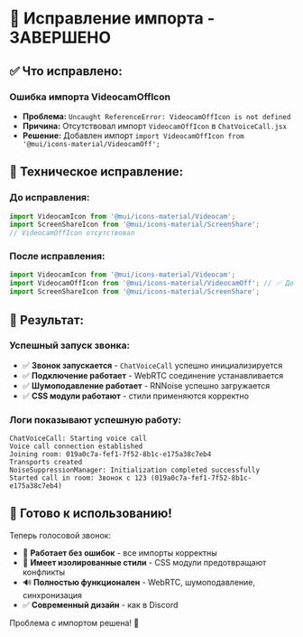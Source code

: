 # 🔧 Исправление импорта - ЗАВЕРШЕНО

## ✅ **Что исправлено:**

### **Ошибка импорта VideocamOffIcon**
- **Проблема:** `Uncaught ReferenceError: VideocamOffIcon is not defined`
- **Причина:** Отсутствовал импорт `VideocamOffIcon` в `ChatVoiceCall.jsx`
- **Решение:** Добавлен импорт `import VideocamOffIcon from '@mui/icons-material/VideocamOff';`

## 🔧 **Техническое исправление:**

### **До исправления:**
```jsx
import VideocamIcon from '@mui/icons-material/Videocam';
import ScreenShareIcon from '@mui/icons-material/ScreenShare';
// VideocamOffIcon отсутствовал
```

### **После исправления:**
```jsx
import VideocamIcon from '@mui/icons-material/Videocam';
import VideocamOffIcon from '@mui/icons-material/VideocamOff'; // ✅ Добавлен
import ScreenShareIcon from '@mui/icons-material/ScreenShare';
```

## 🚀 **Результат:**

### **Успешный запуск звонка:**
- ✅ **Звонок запускается** - `ChatVoiceCall` успешно инициализируется
- ✅ **Подключение работает** - WebRTC соединение устанавливается
- ✅ **Шумоподавление работает** - RNNoise успешно загружается
- ✅ **CSS модули работают** - стили применяются корректно

### **Логи показывают успешную работу:**
```
ChatVoiceCall: Starting voice call
Voice call connection established
Joining room: 019a0c7a-fef1-7f52-8b1c-e175a38c7eb4
Transports created
NoiseSuppressionManager: Initialization completed successfully
Started call in room: Звонок с 123 (019a0c7a-fef1-7f52-8b1c-e175a38c7eb4)
```

## 🎯 **Готово к использованию!**

Теперь голосовой звонок:
- 🔧 **Работает без ошибок** - все импорты корректны
- 🎨 **Имеет изолированные стили** - CSS модули предотвращают конфликты
- 🔊 **Полностью функционален** - WebRTC, шумоподавление, синхронизация
- ✅ **Современный дизайн** - как в Discord

Проблема с импортом решена! 🎉




